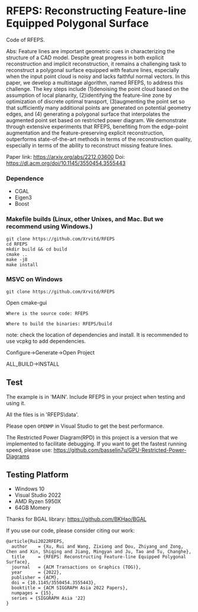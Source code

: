 # RFEPS: Reconstructing Feature-line Equipped Polygonal Surface 
Code of RFEPS.

Abs: Feature lines are important geometric cues in characterizing the structure of a CAD model. Despite great progress in both explicit reconstruction and implicit reconstruction, it remains a challenging task to reconstruct a polygonal surface equipped with feature lines, especially when the input point cloud is noisy and lacks faithful normal vectors. In this paper, we develop a multistage algorithm, named RFEPS, to address this challenge. The key steps include (1)denoising the point cloud based on the assumption of local planarity, (2)identifying the feature-line zone by optimization of discrete optimal transport, (3)augmenting the point set so that sufficiently many additional points are generated on potential geometry edges, and (4) generating a polygonal surface that interpolates the augmented point set based on restricted power diagram. We demonstrate through extensive experiments that RFEPS, benefiting from the edge-point augmentation and the feature-preserving explicit reconstruction, outperforms state-of-the-art methods in terms of the reconstruction quality, especially in terms of the ability to reconstruct missing feature lines.

Paper link: https://arxiv.org/abs/2212.03600
Doi: https://dl.acm.org/doi/10.1145/3550454.3555443

### Dependence

- CGAL 
- Eigen3
- Boost

### Makefile builds (Linux, other Unixes, and Mac. But we recommend using Windows.)

```
git clone https://github.com/Xrvitd/RFEPS
cd RFEPS
mkdir build && cd build
cmake ..
make -j8
make install
```


### MSVC on Windows

```
git clone https://github.com/Xrvitd/RFEPS
```
Open cmake-gui

```
Where is the source code: RFEPS

Where to build the binaries: RFEPS/build
```

note: check the location of dependencies and install. It is recommended to use vcpkg to add dependencies.

Configure->Generate->Open Project

ALL_BUILD->INSTALL



## Test

The example is in 'MAIN'. Include RFEPS in your project when testing and using it.

All the files is in 'RFEPS\data'. 

Please open ``OPENMP`` in Visual Studio to get the best performance.

The Restricted Power Diagram(RPD) in this project is a version that we implemented to facilitate debugging. If you want to get the fastest running speed, please use:
https://github.com/basselin7u/GPU-Restricted-Power-Diagrams


## Testing Platform
- Windows 10 
- Visual Studio 2022
- AMD Ryzen 5950X
- 64GB Momery

Thanks for BGAL library: https://github.com/BKHao/BGAL

If you use our code, please consider citing our work:
```
@article{Rui2022RFEPS,
  author    = {Xu, Rui and Wang, Zixiong and Dou, Zhiyang and Zong, Chen and Xin, Shiqing and Jiang, Mingyan and Ju, Tao and Tu, Changhe},
  title     = {RFEPS: Reconstructing Feature-line Equipped Polygonal Surface},
  journal   = {ACM Transactions on Graphics (TOG)},
  year      = {2022},
  publisher = {ACM},
  doi = {10.1145/3550454.3555443},
  booktitle = {ACM SIGGRAPH Asia 2022 Papers},
  numpages = {15},
  series = {SIGGRAPH Asia '22}
}
```

